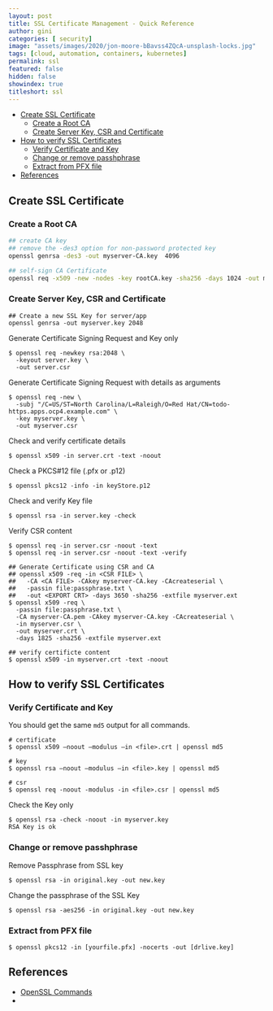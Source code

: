 ```yaml
---
layout: post
title: SSL Certificate Management - Quick Reference
author: gini
categories: [ security]
image: "assets/images/2020/jon-moore-bBavss4ZQcA-unsplash-locks.jpg"
tags: [cloud, automation, containers, kubernetes]
permalink: ssl
featured: false
hidden: false
showindex: true
titleshort: ssl
---
```


- [Create SSL Certificate](#create-ssl-certificate)
  - [Create a Root CA](#create-a-root-ca)
  - [Create Server Key, CSR and Certificate](#create-server-key-csr-and-certificate)
- [How to verify SSL Certificates](#how-to-verify-ssl-certificates)
  - [Verify Certificate and Key](#verify-certificate-and-key)
  - [Change or remove passhphrase](#change-or-remove-passhphrase)
  - [Extract from PFX file](#extract-from-pfx-file)
- [References](#references)

## Create SSL Certificate
### Create a Root CA

```bash
## create CA key
## remove the -des3 option for non-password protected key 
openssl genrsa -des3 -out myserver-CA.key  4096

## self-sign CA Certificate
openssl req -x509 -new -nodes -key rootCA.key -sha256 -days 1024 -out myserver-CA.pem
```

### Create Server Key, CSR and Certificate

```shell
## Create a new SSL Key for server/app
openssl genrsa -out myserver.key 2048
```

Generate Certificate Signing Request and Key only

```shell
$ openssl req -newkey rsa:2048 \ 
  -keyout server.key \
  -out server.csr
```

Generate Certificate Signing Request with details as arguments

```shell
$ openssl req -new \
  -subj "/C=US/ST=North Carolina/L=Raleigh/O=Red Hat/CN=todo-https.apps.ocp4.example.com" \
  -key myserver.key \
  -out myserver.csr
```

Check and verify certificate details

```shell
$ openssl x509 -in server.crt -text -noout
```

Check a PKCS#12 file (.pfx or .p12)

```shell
$ openssl pkcs12 -info -in keyStore.p12
```

Check and verify Key file

```shell
$ openssl rsa -in server.key -check 
```

Verify CSR content

```shell
$ openssl req -in server.csr -noout -text
$ openssl req -in server.csr -noout -text -verify 
```

```shell
## Generate Certificate using CSR and CA
## openssl x509 -req -in <CSR FILE> \
##   -CA <CA FILE> -CAkey myserver-CA.key -CAcreateserial \
##   -passin file:passphrase.txt \
##   -out <EXPORT CRT> -days 3650 -sha256 -extfile myserver.ext
$ openssl x509 -req \
  -passin file:passphrase.txt \
  -CA myserver-CA.pem -CAkey myserver-CA.key -CAcreateserial \
  -in myserver.csr \
  -out myserver.crt \
  -days 1825 -sha256 -extfile myserver.ext

## verify certificte content
$ openssl x509 -in myserver.crt -text -noout
```

## How to verify SSL Certificates

### Verify Certificate and Key

You should get the same `md5` output for all commands.

```shell
# certificate
$ openssl x509 –noout –modulus –in <file>.crt | openssl md5

# key
$ openssl rsa –noout –modulus –in <file>.key | openssl md5

# csr
$ openssl req -noout -modulus -in <file>.csr | openssl md5
```

Check the Key only

```shell
$ openssl rsa -check -noout -in myserver.key
RSA Key is ok
```

### Change or remove passhphrase

Remove Passphrase from SSL key

```shell
$ openssl rsa -in original.key -out new.key
```

Change the passphrase of the SSL Key

```shell
$ openssl rsa -aes256 -in original.key -out new.key
```


### Extract from PFX file

```shell
$ openssl pkcs12 -in [yourfile.pfx] -nocerts -out [drlive.key]
```


## References

- [OpenSSL Commands](https://pleasantpasswords.com/info/pleasant-password-server/b-server-configuration/3-installing-a-3rd-party-certificate/openssl-commands)
- 